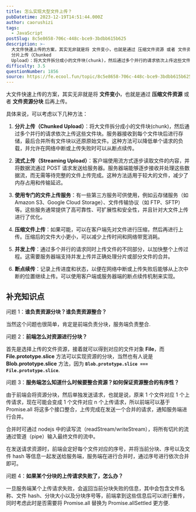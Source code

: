 ```yaml
---
title: 怎么实现大型文件上传？
pubDatetime: 2023-12-19T14:51:44.000Z
author: caorushizi
tags:
  - JavaScript
postSlug: 8c5e8658-706c-448c-bce9-3bdbb615b625
description: >-
  大文件快速上传的方案，其实无非就是将 文件变小，也就是通过 压缩文件资源 或者 文件资源分块 后再上传。 具体来说，可以考虑以下几种方法：
  分片上传（Chunked
  Upload）：将大文件拆分成小的文件块(chunk)，然后通过多个并行的请求依次上传这些文件块。服务器接收到每个文件块后进行存储，最后合并所有文件块以还原原始文件。这种方法可以降低单个请求的负载，并允许在网络中断或上传失败时可以从断
difficulty: 3.5
questionNumber: 1856
source: https://fe.ecool.fun/topic/8c5e8658-706c-448c-bce9-3bdbb615b625
---
```


大文件快速上传的方案，其实无非就是将 **文件变小**，也就是通过 **压缩文件资源** 或者 **文件资源分块** 后再上传。

具体来说，可以考虑以下几种方法：

1. **分片上传（Chunked Upload）**：将大文件拆分成小的文件块(chunk)，然后通过多个并行的请求依次上传这些文件块。服务器接收到每个文件块后进行存储，最后合并所有文件块以还原原始文件。这种方法可以降低单个请求的负载，并允许在网络中断或上传失败时可以从断点续传。

2. **流式上传（Streaming Upload）**：客户端使用流方式逐步读取文件的内容，并将数据流通过 POST 请求发送给服务器。服务器端能够逐步接收并处理这些数据流，而无需等待完整的文件上传完成。这种方法适用于较大的文件，减少了内存占用和传输延迟。

3. **使用专门的文件上传服务**：有一些第三方服务可供使用，例如云存储服务（如 Amazon S3、Google Cloud Storage）、文件传输协议（如 FTP、SFTP）等。这些服务通常提供了高可靠性、可扩展性和安全性，并且针对大文件上传进行了优化。

4. **压缩文件上传**：如果可能，可以在客户端先对文件进行压缩，然后再进行上传。压缩后的文件大小更小，可以减少上传时间和网络带宽消耗。

5. **并发上传**：通过多个并行的请求同时上传文件的不同部分，以加快整个上传过程。这需要服务器端支持并发上传并正确处理分片或部分文件的合并。

6. **断点续传**：记录上传进度和状态，以便在网络中断或上传失败后能够从上次中断的位置继续上传。可以使用客户端或服务器端的断点续传机制来实现。

## 补充知识点

问题 1：**谁负责资源分块？谁负责资源整合？**

当然这个问题也很简单，肯定是前端负责分块，服务端负责整合.

问题 2：**前端怎么对资源进行分块？**

首先是选择上传的文件资源，接着就可以得到对应的文件对象 **File**，而 **File.prototype.slice** 方法可以实现资源的分块，当然也有人说是 **Blob.prototype.slice** 方法，因为 **`Blob.prototype.slice === File.prototype.slice`**.

问题 3：**服务端怎么知道什么时候要整合资源？如何保证资源整合的有序性？**

由于前端会将资源分块，然后单独发送请求，也就是说，原来 1 个文件对应 1 个上传请求，现在可能会变成 1 个文件对应 n 个上传请求，所以前端可以基于 Promise.all 将这多个接口整合，上传完成在发送一个合并的请求，通知服务端进行合并。

合并时可通过 nodejs 中的读写流（readStream/writeStream），将所有切片的流通过管道（pipe）输入最终文件的流中。

在发送请求资源时，前端会定好每个文件对应的序号，并将当前分块、序号以及文件 hash 等信息一起发送给服务端，服务端在进行合并时，通过序号进行依次合并即可。

问题 4：**如果某个分块的上传请求失败了，怎么办？**

一旦服务端某个上传请求失败，会返回当前分块失败的信息，其中会包含文件名称、文件 hash、分块大小以及分块序号等，前端拿到这些信息后可以进行重传，同时考虑此时是否需要将 Promise.all 替换为 Promise.allSettled 更方便.

